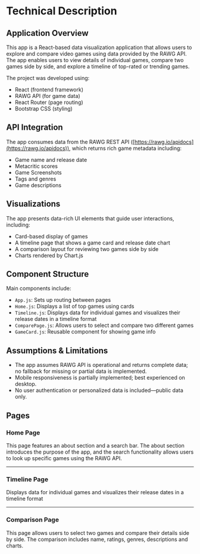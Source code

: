 # Technical Description

## Application Overview

This app is a React-based data visualization application that allows users to explore and compare video games using data provided by the RAWG API. The app enables users to view details of individual games, compare two games side by side, and explore a timeline of top-rated or trending games.

The project was developed using:

* React (frontend framework)
* RAWG API (for game data)
* React Router (page routing)
* Bootstrap CSS (styling)

## API Integration

The app consumes data from the RAWG REST API ([https://rawg.io/apidocs](https://rawg.io/apidocs)), which returns rich game metadata including:

* Game name and release date
* Metacritic scores
* Game Screenshots
* Tags and genres
* Game descriptions

## Visualizations

The app presents data-rich UI elements that guide user interactions, including:

* Card-based display of games&#x20;
* A timeline page that shows a game card and release date chart
* A comparison layout for reviewing two games side by side
* Charts rendered by Chart.js

## Component Structure

Main components include:

* `App.js`: Sets up routing between pages
* `Home.js`: Displays a list of top games using cards
* `Timeline.js`: Displays data for individual games and visualizes their release dates in a timeline format
* `ComparePage.js`: Allows users to select and compare two different games
* `GameCard.js`: Reusable component for showing game info

## Assumptions & Limitations

* The app assumes RAWG API is operational and returns complete data; no fallback for missing or partial data is implemented.
* Mobile responsiveness is partially implemented; best experienced on desktop.
* No user authentication or personalized data is included—public data only.

## Pages

### Home Page

This page features an about section and a search bar. The about section introduces the purpose of the app, and the search functionality allows users to look up specific games using the RAWG API.

---

### Timeline Page

Displays data for individual games and visualizes their release dates in a timeline format

---

### Comparison Page

This page allows users to select two games and compare their details side by side. The comparison includes name, ratings, genres, descriptions and charts.
